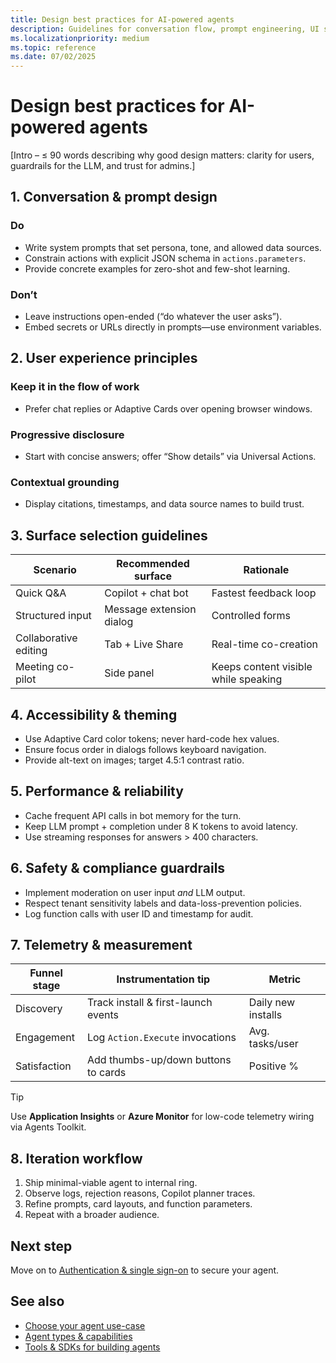 ```yaml
---
title: Design best practices for AI-powered agents  
description: Guidelines for conversation flow, prompt engineering, UI surfaces, accessibility, and analytics to deliver high-quality agents in Microsoft Teams and Copilot.  
ms.localizationpriority: medium  
ms.topic: reference
ms.date: 07/02/2025  
---
```

# Design best practices for AI-powered agents  

[Intro – ≤ 90 words describing why good design matters: clarity for users, guardrails for the LLM, and trust for admins.]

## 1. Conversation & prompt design  

### Do  

- Write system prompts that set persona, tone, and allowed data sources.  
- Constrain actions with explicit JSON schema in `actions.parameters`.  
- Provide concrete examples for zero-shot and few-shot learning.  

### Don’t  

- Leave instructions open-ended (“do whatever the user asks”).  
- Embed secrets or URLs directly in prompts—use environment variables.  

## 2. User experience principles  

### Keep it in the flow of work  

- Prefer chat replies or Adaptive Cards over opening browser windows.  

### Progressive disclosure  

- Start with concise answers; offer “Show details” via Universal Actions.  

### Contextual grounding  

- Display citations, timestamps, and data source names to build trust.  

## 3. Surface selection guidelines  

| Scenario | Recommended surface | Rationale |  
|----------|--------------------|-----------|  
| Quick Q&A | Copilot + chat bot | Fastest feedback loop |  
| Structured input | Message extension dialog | Controlled forms |  
| Collaborative editing | Tab + Live Share | Real-time co-creation |  
| Meeting co-pilot | Side panel | Keeps content visible while speaking |  

## 4. Accessibility & theming  

- Use Adaptive Card color tokens; never hard-code hex values.  
- Ensure focus order in dialogs follows keyboard navigation.  
- Provide alt-text on images; target 4.5:1 contrast ratio.  

## 5. Performance & reliability  

- Cache frequent API calls in bot memory for the turn.  
- Keep LLM prompt + completion under 8 K tokens to avoid latency.  
- Use streaming responses for answers > 400 characters.  

## 6. Safety & compliance guardrails  

- Implement moderation on user input *and* LLM output.  
- Respect tenant sensitivity labels and data-loss-prevention policies.  
- Log function calls with user ID and timestamp for audit.  

## 7. Telemetry & measurement  

| Funnel stage | Instrumentation tip | Metric |  
|--------------|--------------------|--------|  
| Discovery | Track install & first-launch events | Daily new installs |  
| Engagement | Log `Action.Execute` invocations | Avg. tasks/user |  
| Satisfaction | Add thumbs-up/down buttons to cards | Positive % |  

> [!TIP]  
> Use **Application Insights** or **Azure Monitor** for low-code telemetry wiring via Agents Toolkit.

## 8. Iteration workflow  

1. Ship minimal-viable agent to internal ring.  
2. Observe logs, rejection reasons, Copilot planner traces.  
3. Refine prompts, card layouts, and function parameters.  
4. Repeat with a broader audience.  

## Next step  

Move on to [Authentication & single sign-on](../integrate/authentication-sso-outline.md) to secure your agent.

## See also  

- [Choose your agent use-case](choose-your-agent-use-case-outline.md)  
- [Agent types & capabilities](agent-types-capabilities-outline.md)  
- [Tools & SDKs for building agents](../build/tools-sdk-for-agents-outline.md)
